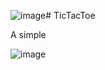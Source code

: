 ![image](https://github.com/johndaves6240/TicTacToe/assets/73985344/6e1aecdf-bd4e-4a12-ad2d-b3a094e9fa93)# TicTacToe

A simple

![image](https://github.com/johndaves6240/TicTacToe/assets/73985344/015d31e3-ed21-44d6-b6d1-aaa7bb8c2b0b)
